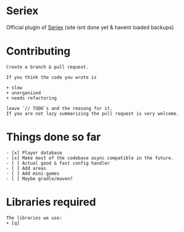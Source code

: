 # Seriex
  Official plugin of [Seriex] (site isnt done yet & havent loaded backups)
  
  # Contributing
    Create a branch & pull request.
  
    If you think the code you wrote is
    
    + slow
    + unorganized
    + needs refactoring
    
    leave `// TODO`s and the reasong for it.
    If you are not lazy summarizing the pull request is very welcome.
    
  # Things done so far
    - [x] Player database
    - [x] Make most of the codebase async compatible in the future.
    - [ ] Actual good & fast config handler
    - [ ] Add areas
    - [ ] Add mini-games
    - [ ] Maybe gradle/maven?
    
   # Libraries required
    The libraries we use:
    + [q]
    
      

[Seriex]: https://seriex.software
[q]: https://github.com/united-meows/yystal
